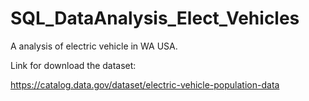 # SQL_DataAnalysis_Elect_Vehicles
A analysis of electric vehicle in WA USA.

Link for download the dataset:

https://catalog.data.gov/dataset/electric-vehicle-population-data
